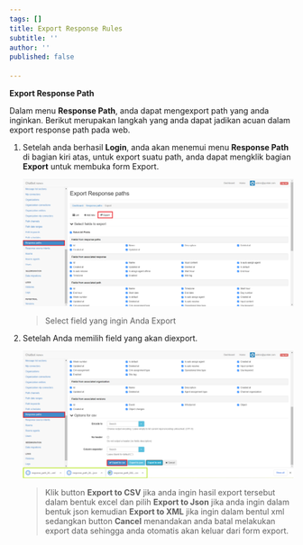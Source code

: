 ```yaml
---
tags: []
title: Export Response Rules
subtitle: ''
author: ''
published: false

---
```

**Export Response Path**

Dalam menu **Response Path**, anda dapat mengexport path yang anda inginkan. Berikut merupakan langkah yang anda dapat jadikan acuan dalam export response path pada web.

1. Setelah anda berhasil **Login**, anda akan menemui menu **Response Path** di bagian kiri atas, untuk export suatu path, anda dapat mengklik bagian **Export** untuk membuka form Export.

   ![](/uploads/responsepath7.PNG)

   > Select field yang ingin Anda Export
2. Setelah Anda memilih field yang akan diexport.

   ![](/uploads/responsepath8.PNG)

   > Klik button **Export to CSV** jika anda ingin hasil export tersebut dalam bentuk excel dan pilih **Export to Json** jika anda ingin dalam bentuk json kemudian **Export to XML** jika ingin dalam bentul xml sedangkan button **Cancel** menandakan anda batal melakukan export data sehingga anda otomatis akan keluar dari form export.